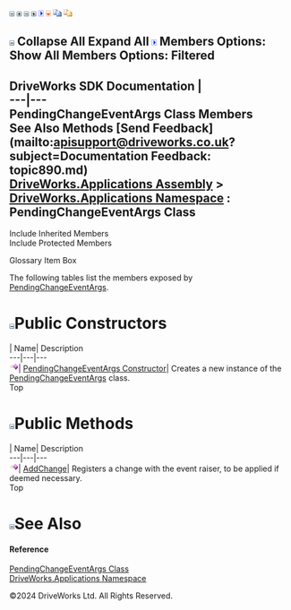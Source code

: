 ![](dotnetimages/collapse.gif) ![](dotnetimages/expand.gif) ![](dotnetimages/collapse.gif) ![](dotnetimages/expand.gif) ![](dotnetimages/drpdown.gif) ![](dotnetimages/drpdown_orange.gif) ![](dotnetimages/copycode.gif) ![](dotnetimages/copycodeHighlight.gif)

![](dotnetimages/collapse.gif) Collapse All Expand All ![](dotnetimages/drpdown.gif) Members Options: Show All  Members Options: Filtered   
---  
DriveWorks SDK Documentation  |   
---|---  
PendingChangeEventArgs Class Members   
See Also Methods [Send Feedback](mailto:apisupport@driveworks.co.uk?subject=Documentation Feedback: topic890.md)  
[DriveWorks.Applications Assembly](topic13.md) > [DriveWorks.Applications Namespace](topic16.md) : PendingChangeEventArgs Class  
---  
  
Include Inherited Members    
Include Protected Members  


Glossary Item Box

The following tables list the members exposed by [PendingChangeEventArgs](topic890.md).

# ![](dotnetimages/collapse.gif)Public Constructors

| Name| Description  
---|---|---  
![Public Constructor](dotnetimages/publicConstructor.gif)| [PendingChangeEventArgs Constructor](topic896.md)| Creates a new instance of the [PendingChangeEventArgs](topic890.md) class.   
Top

# ![](dotnetimages/collapse.gif)Public Methods

| Name| Description  
---|---|---  
![Public Method](dotnetimages/publicMethod.gif)| [AddChange](topic897.md)| Registers a change with the event raiser, to be applied if deemed necessary.   
Top

# ![](dotnetimages/collapse.gif)See Also

#### Reference

[PendingChangeEventArgs Class](topic890.md)   
[DriveWorks.Applications Namespace](topic16.md)

©2024 DriveWorks Ltd. All Rights Reserved.
